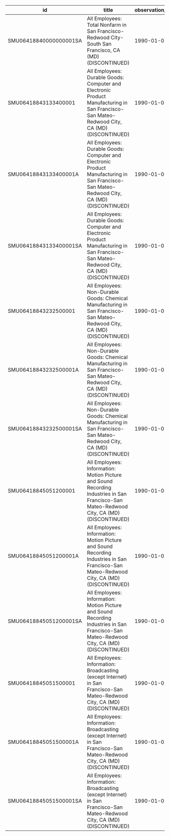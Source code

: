| id                     | title                                                                                                                                       | observation_start   | observation_end   |
|------------------------|---------------------------------------------------------------------------------------------------------------------------------------------|---------------------|-------------------|
| SMU06418840000000001SA | All Employees: Total Nonfarm in San Francisco-Redwood City-South San Francisco, CA (MD) (DISCONTINUED)                                      | 1990-01-01          | 2017-01-01        |
| SMU06418843133400001   | All Employees: Durable Goods: Computer and Electronic Product Manufacturing in San Francisco-San Mateo-Redwood City, CA (MD) (DISCONTINUED) | 1990-01-01          | 2014-12-01        |
| SMU06418843133400001A  | All Employees: Durable Goods: Computer and Electronic Product Manufacturing in San Francisco-San Mateo-Redwood City, CA (MD) (DISCONTINUED) | 1990-01-01          | 2013-01-01        |
| SMU06418843133400001SA | All Employees: Durable Goods: Computer and Electronic Product Manufacturing in San Francisco-San Mateo-Redwood City, CA (MD) (DISCONTINUED) | 1990-01-01          | 2014-12-01        |
| SMU06418843232500001   | All Employees: Non-Durable Goods: Chemical Manufacturing in San Francisco-San Mateo-Redwood City, CA (MD) (DISCONTINUED)                    | 1990-01-01          | 2014-12-01        |
| SMU06418843232500001A  | All Employees: Non-Durable Goods: Chemical Manufacturing in San Francisco-San Mateo-Redwood City, CA (MD) (DISCONTINUED)                    | 1990-01-01          | 2013-01-01        |
| SMU06418843232500001SA | All Employees: Non-Durable Goods: Chemical Manufacturing in San Francisco-San Mateo-Redwood City, CA (MD) (DISCONTINUED)                    | 1990-01-01          | 2014-12-01        |
| SMU06418845051200001   | All Employees: Information: Motion Picture and Sound Recording Industries in San Francisco-San Mateo-Redwood City, CA (MD) (DISCONTINUED)   | 1990-01-01          | 2014-12-01        |
| SMU06418845051200001A  | All Employees: Information: Motion Picture and Sound Recording Industries in San Francisco-San Mateo-Redwood City, CA (MD) (DISCONTINUED)   | 1990-01-01          | 2013-01-01        |
| SMU06418845051200001SA | All Employees: Information: Motion Picture and Sound Recording Industries in San Francisco-San Mateo-Redwood City, CA (MD) (DISCONTINUED)   | 1990-01-01          | 2014-12-01        |
| SMU06418845051500001   | All Employees: Information: Broadcasting (except Internet) in San Francisco-San Mateo-Redwood City, CA (MD) (DISCONTINUED)                  | 1990-01-01          | 2014-12-01        |
| SMU06418845051500001A  | All Employees: Information: Broadcasting (except Internet) in San Francisco-San Mateo-Redwood City, CA (MD) (DISCONTINUED)                  | 1990-01-01          | 2013-01-01        |
| SMU06418845051500001SA | All Employees: Information: Broadcasting (except Internet) in San Francisco-San Mateo-Redwood City, CA (MD) (DISCONTINUED)                  | 1990-01-01          | 2014-12-01        |